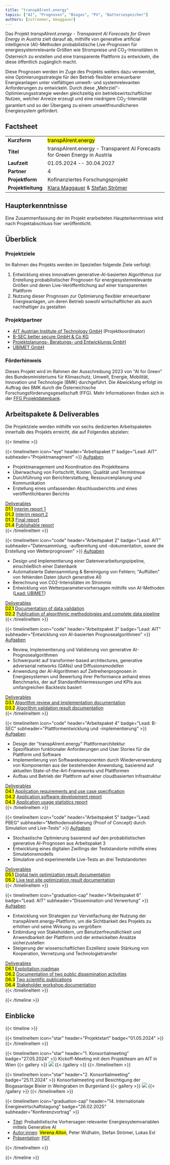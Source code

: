 ```yaml
---
title: "transpAIrent.energy"
topics: ["AI", "Prognosen", "Biogas", "PV", "Batteriespeicher"]
authors: [sstroemer, kmaggauer]
---
```


Das Projekt _transpAIrent.energy - Transparent AI Forecasts for Green Energy in Austria_ zielt darauf ab, mithilfe von generative artificial intelligence (AI)-Methoden probabilistische Live-Prognosen für energiesystemrelevante Größen wie Strompreise und CO<sub>2</sub>-Intensitäten in Österreich zu erstellen und eine transparente Plattform zu entwickeln, die diese öffentlich zugänglich macht.

<!--more-->

Diese Prognosen werden im Zuge des Projekts weiters dazu verwendet, eine Optimierungsstrategie für den Betrieb flexibler erneuerbarer Energieanlagen unter vielfältigen umwelt- und systemrelevanten Anforderungen zu entwickeln. Durch diese „Mehrziel"-Optimierungsstrategie werden gleichzeitig ein betriebswirtschaftlicher Nutzen, welcher Anreize erzeugt und eine niedrigere CO<sub>2</sub>-Intensität garantiert und so der Übergang zu einem umweltfreundlicheren Energiesystem gefördert.

## Factsheet

|   |   |
|---|---|
| **Kurzform** | <mark>transpAIrent.energy</mark> |
| **Titel** | transpAIrent.energy - Transparent AI Forecasts for Green Energy in Austria |
| **Laufzeit** | 01.05.2024 -- 30.04.2027 |
| **Partner** | 4 |
| **Projektform** | Kofinanziertes Forschungsprojekt |
| **Projektleitung** | [Klara Maggauer](mailto:klara.maggauer@ait.ac.at) & [Stefan Strömer](mailto:stefan.stroemer@ait.ac.at) |

## Haupterkenntnisse

Eine Zusammenfassung der im Projekt erarbeiteten Haupterkenntnisse wird nach Projektabschluss hier veröffentlicht.

## Überblick

### Projektziele

Im Rahmen des Projekts werden im Speziellen folgende Ziele verfolgt:

1. Entwicklung eines innovativen generative-AI-basierten Algorithmus zur Erstellung probabilistischer Prognosen für energiesystemrelevante Größen und deren Live-Veröffentlichung auf einer transparenten Plattform
2. Nutzung dieser Prognosen zur Optimierung flexibler erneuerbarer Energieanlagen, um deren Betrieb sowohl wirtschaftlicher als auch nachhaltiger zu gestalten

### Projektpartner

- [AIT Austrian Institute of Technology GmbH](https://www.ait.ac.at/ueber-das-ait/center/center-for-energy) (Projektkoordinator)
- [B-SEC better secure GmbH & Co KG](https://www.b-sec.net/)
- [Projektplanungs- Beratungs- und Entwicklungs GmbH](https://www.pbeg.at/)
- [UBIMET GmbH](https://www.ubimet.com/)

### Förderhinweis

Dieses Projekt wird im Rahmen der Ausschreibung 2023 von "AI for Green" des Bundesministeriums für Klimaschutz, Umwelt, Energie, Mobilität, Innovation und Technologie (BMK) durchgeführt. Die Abwicklung erfolgt im Auftrag des BMK durch die Österreichische Forschungsförderungsgesellschaft (FFG).
Mehr Informationen finden sich in der [FFG Projektdatenbank](https://projekte.ffg.at/projekt/5121370).

## Arbeitspakete & Deliverables

Die Projektziele werden mithilfe von sechs dedizierten Arbeitspaketen innerhalb des Projekts erreicht, die auf Folgendes abzielen:

{{< timeline >}}

<!-- =============================================================================================================== -->
{{< timelineItem icon="eye" header="Arbeitspaket 1" badge="Lead: AIT" subheader="Projektmanagment" >}}
<u>Aufgaben</u><br>
<ul>
  <li>Projektmanagement und Koordination des Projektteams</li>
  <li>Überwachung von Fortschritt, Kosten, Qualität und Termintreue</li>
  <li>Durchführung von Berichterstattung, Ressourcenplanung und Kommunikation</li>
  <li>Erstellung eines umfassenden Abschlussberichts und eines veröffentlichbaren Berichts</li>
</ul>

<u>Deliverables</u><br>
<mark>D1.1</mark> <a href="deliverables/d1_1">Interim report 1</a><br>
<mark>D1.2</mark> <a href="deliverables/d1_2">Interim report 2</a><br>
<mark>D1.3</mark> <a href="deliverables/d1_3">Final report</a><br>
<mark>D1.4</mark> <a href="deliverables/d1_4">Publishable report</a><br>
{{< /timelineItem >}}
<!-- =============================================================================================================== -->
{{< timelineItem icon="code" header="Arbeitspaket 2" badge="Lead: AIT" subheader="Datensammlung, -aufbereitung und -dokumentation, sowie die Erstellung von Wetterprognosen" >}}
<u>Aufgaben</u><br>
<ul>
  <li>Design und Implementierung einer Datenverarbeitungspipeline, einschließlich einer Datenbank</li>
  <li>Automatisierte Datensammlung & Bereinigung von Fehlern; "Auffüllen" von fehlenden Daten (durch generative AI)</li>
  <li>Berechnung von CO2-Intensitäten im Strommix</li>
  <li>Entwicklung von Wetterparametervorhersagen mithilfe von AI-Methoden (<u>Lead: UBIMET</u>)</li>
</ul>

<u>Deliverables</u><br>
<mark>D2.1</mark> <a href="deliverables/d2_1">Documentation of data validation</a><br>
<mark>D2.2</mark> <a href="deliverables/d2_2">Publication of algorithmic methodologies and complete data pipeline</a><br>
{{< /timelineItem >}}
<!-- =============================================================================================================== -->
{{< timelineItem icon="code" header="Arbeitspaket 3" badge="Lead: AIT" subheader="Entwicklung von AI-basierten Prognosealgorithmen" >}}
<u>Aufgaben</u><br>
<ul>
  <li>Review, Implementierung und Validierung von generative AI-Prognosealgorithmen</li>
  <li>Schwerpunkt auf transformer-based architectures, generative adverserial networks (GANs) und Diffusionsmodellen</li>
  <li>Anwendung der AI-Algorithmen auf Zeitreihenprognosen in Energiesystemen und Bewertung ihrer Performance anhand eines Benchmarks, der auf Standardfehlermessungen und KPIs aus umfangreichen Backtests basiert</li>
</ul>

<u>Deliverables</u><br>
<mark>D3.1</mark> <a href="deliverables/d3_1">Algorithm review and implementation documentation</a><br>
<mark>D3.2</mark> <a href="deliverables/d3_2">Algorithm validation result documentation</a><br>
{{< /timelineItem >}}
<!-- =============================================================================================================== -->
{{< timelineItem icon="code" header="Arbeitspaket 4" badge="Lead: B-SEC" subheader="Plattformentwicklung und -implementierung" >}}
<u>Aufgaben</u><br>
<ul>
  <li>Design der "transpAIrent.energy" Plattformarchitektur</li>
  <li>Spezifikation funktionaler Anforderungen und User Stories für die Plattform und Software</li>
  <li>Implementierung von Softwarekomponenten durch Wiederverwendung von Komponenten aus der bestehenden Anwendung, basierend auf aktuellen State-of-the-Art-Frameworks und Plattformen</li>
  <li>Aufbau und Betrieb der Plattform auf einer cloudbasierten Infrastruktur</li>
</ul>

<u>Deliverables</u><br>
<mark>D4.1</mark> <a href="deliverables/d4_1">Application requirements and use case specification</a><br>
<mark>D4.2</mark> <a href="deliverables/d4_2">Application software development report</a><br>
<mark>D4.3</mark> <a href="deliverables/d4_3">Application usage statistics report</a><br>
{{< /timelineItem >}}
<!-- =============================================================================================================== -->
{{< timelineItem icon="code" header="Arbeitspaket 5" badge="Lead: PBEG" subheader="Methodenvalidierung (Proof of Concept) durch Simulation und Live-Tests" >}}
<u>Aufgaben</u><br>
<ul>
  <li>Stochastische Optimierung basierend auf den probabilistischen generative AI-Prognosen aus Arbeitspaket 3</li>
  <li>Entwicklung eines digitalen Zwillings der Teststandorte mithilfe eines Simulationsmodells</li>
  <li>Simulative und experimentelle Live-Tests an drei Teststandorten</li>
</ul>

<u>Deliverables</u><br>
<mark>D5.1</mark> <a href="deliverables/d5_1">Digital twin optimization result documentation</a><br>
<mark>D5.2</mark> <a href="deliverables/d5_2">Live test site optimization result documentation</a><br>
{{< /timelineItem >}}
<!-- =============================================================================================================== -->
{{< timelineItem icon="graduation-cap" header="Arbeitspaket 6" badge="Lead: AIT" subheader="Dissemination und Verwertung" >}}
<u>Aufgaben</u><br>
<ul>
  <li>Entwicklung von Strategien zur Vervielfachung der Nutzung der transpAIrent.energy-Plattform, um die Sichtbarkeit des Projekts zu erhöhen und seine Wirkung zu vergrößern</li>
  <li>Einbindung von Stakeholdern, um Benutzerfreundlichkeit und Anwendbarkeit der Plattform und der entwickelten Ansätze sicherzustellen</li>
  <li>Steigerung der wissenschaftlichen Exzellenz sowie Stärkung von Kooperation, Vernetzung und Technologietransfer</li>
</ul>

<u>Deliverables</u><br>
<mark>D6.1</mark> <a href="deliverables/d6_1">Exploitation roadmap</a><br>
<mark>D6.2</mark> <a href="deliverables/d6_2">Documentation of two public dissemination activities</a><br>
<mark>D6.3</mark> <a href="deliverables/d6_3">Two scientific publications</a><br>
<mark>D6.4</mark> <a href="deliverables/d6_4">Stakeholder workshop documentation</a><br>
{{< /timelineItem >}}
<!-- =============================================================================================================== -->

{{< /timeline >}}

## Einblicke

{{< timeline >}}

<!-- =============================================================================================================== -->
{{< timelineItem icon="star" header="Projektstart" badge="01.05.2024" >}}
{{< /timelineItem >}}
<!-- =============================================================================================================== -->
{{< timelineItem icon="star" header="1. Konsortialmeeting" badge="27.05.2024" >}}
Kickoff-Meeting mit dem Projektteam am AIT in Wien
{{< gallery >}}
  <img src="assets/kickoff.jpg" class="grid-w50" />
{{< /gallery >}}
{{< /timelineItem >}}
<!-- =============================================================================================================== -->
{{< timelineItem icon="star" header="2. Konsortialmeeting" badge="25.11.2024" >}}
Konsortialmeeting und Besichtigung der Biogasanlage Bleier in Weingraben im Burgenland
{{< gallery >}}
  <img src="assets/konsortialmeeting1.jpg" class="grid-w50" />
{{< /gallery >}}
{{< /timelineItem >}}
<!-- =============================================================================================================== -->
{{< timelineItem icon="graduation-cap" header="14. Internationale Energiewirtschaftstagung" badge="26.02.2025" subheader="Konferenzvortrag" >}}
<ul>
  <li><u>Titel</u>: Probabilistische Vorhersagen relevanter Energiesystemvariablen mittels Generative AI</li>
  <li><u>Autor:innen</u>: <mark>Verena Alton</mark>, Peter Widhalm, Stefan Strömer, Lukas Exl</li>
  <li><u>Präsentation</u>: <a href="assets/94_presentation_20250318_160623.pdf" target="_blank">PDF</a></li>
</ul>
{{< /timelineItem >}}
<!-- =============================================================================================================== -->

{{< /timeline >}}